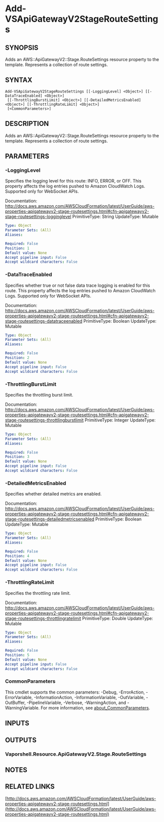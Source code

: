 # Add-VSApiGatewayV2StageRouteSettings

## SYNOPSIS
Adds an AWS::ApiGatewayV2::Stage.RouteSettings resource property to the template.
Represents a collection of route settings.

## SYNTAX

```
Add-VSApiGatewayV2StageRouteSettings [[-LoggingLevel] <Object>] [[-DataTraceEnabled] <Object>]
 [[-ThrottlingBurstLimit] <Object>] [[-DetailedMetricsEnabled] <Object>] [[-ThrottlingRateLimit] <Object>]
 [<CommonParameters>]
```

## DESCRIPTION
Adds an AWS::ApiGatewayV2::Stage.RouteSettings resource property to the template.
Represents a collection of route settings.

## PARAMETERS

### -LoggingLevel
Specifies the logging level for this route: INFO, ERROR, or OFF.
This property affects the log entries pushed to Amazon CloudWatch Logs.
Supported only for WebSocket APIs.

Documentation: http://docs.aws.amazon.com/AWSCloudFormation/latest/UserGuide/aws-properties-apigatewayv2-stage-routesettings.html#cfn-apigatewayv2-stage-routesettings-logginglevel
PrimitiveType: String
UpdateType: Mutable

```yaml
Type: Object
Parameter Sets: (All)
Aliases:

Required: False
Position: 1
Default value: None
Accept pipeline input: False
Accept wildcard characters: False
```

### -DataTraceEnabled
Specifies whether true or not false data trace logging is enabled for this route.
This property affects the log entries pushed to Amazon CloudWatch Logs.
Supported only for WebSocket APIs.

Documentation: http://docs.aws.amazon.com/AWSCloudFormation/latest/UserGuide/aws-properties-apigatewayv2-stage-routesettings.html#cfn-apigatewayv2-stage-routesettings-datatraceenabled
PrimitiveType: Boolean
UpdateType: Mutable

```yaml
Type: Object
Parameter Sets: (All)
Aliases:

Required: False
Position: 2
Default value: None
Accept pipeline input: False
Accept wildcard characters: False
```

### -ThrottlingBurstLimit
Specifies the throttling burst limit.

Documentation: http://docs.aws.amazon.com/AWSCloudFormation/latest/UserGuide/aws-properties-apigatewayv2-stage-routesettings.html#cfn-apigatewayv2-stage-routesettings-throttlingburstlimit
PrimitiveType: Integer
UpdateType: Mutable

```yaml
Type: Object
Parameter Sets: (All)
Aliases:

Required: False
Position: 3
Default value: None
Accept pipeline input: False
Accept wildcard characters: False
```

### -DetailedMetricsEnabled
Specifies whether detailed metrics are enabled.

Documentation: http://docs.aws.amazon.com/AWSCloudFormation/latest/UserGuide/aws-properties-apigatewayv2-stage-routesettings.html#cfn-apigatewayv2-stage-routesettings-detailedmetricsenabled
PrimitiveType: Boolean
UpdateType: Mutable

```yaml
Type: Object
Parameter Sets: (All)
Aliases:

Required: False
Position: 4
Default value: None
Accept pipeline input: False
Accept wildcard characters: False
```

### -ThrottlingRateLimit
Specifies the throttling rate limit.

Documentation: http://docs.aws.amazon.com/AWSCloudFormation/latest/UserGuide/aws-properties-apigatewayv2-stage-routesettings.html#cfn-apigatewayv2-stage-routesettings-throttlingratelimit
PrimitiveType: Double
UpdateType: Mutable

```yaml
Type: Object
Parameter Sets: (All)
Aliases:

Required: False
Position: 5
Default value: None
Accept pipeline input: False
Accept wildcard characters: False
```

### CommonParameters
This cmdlet supports the common parameters: -Debug, -ErrorAction, -ErrorVariable, -InformationAction, -InformationVariable, -OutVariable, -OutBuffer, -PipelineVariable, -Verbose, -WarningAction, and -WarningVariable. For more information, see [about_CommonParameters](http://go.microsoft.com/fwlink/?LinkID=113216).

## INPUTS

## OUTPUTS

### Vaporshell.Resource.ApiGatewayV2.Stage.RouteSettings
## NOTES

## RELATED LINKS

[http://docs.aws.amazon.com/AWSCloudFormation/latest/UserGuide/aws-properties-apigatewayv2-stage-routesettings.html](http://docs.aws.amazon.com/AWSCloudFormation/latest/UserGuide/aws-properties-apigatewayv2-stage-routesettings.html)

